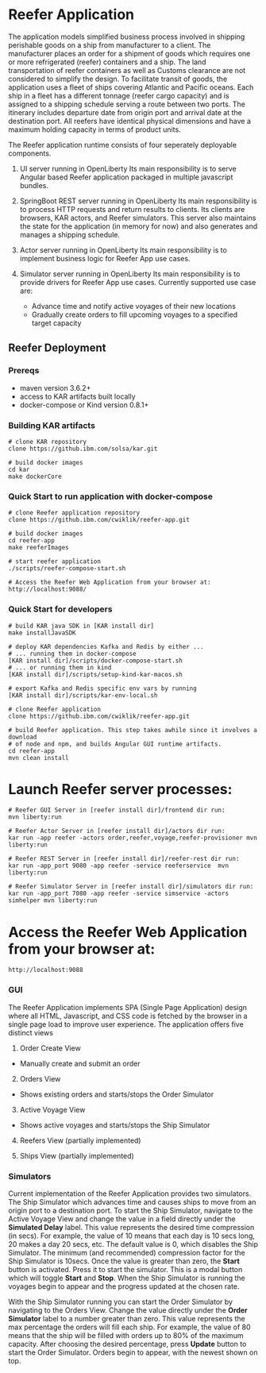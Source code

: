 # Reefer Application

The application models simplified business process involved in shipping perishable goods on a ship from manufacturer to a client. The manufacturer places an order for a shipment of goods which requires one or more refrigerated (reefer) containers and a ship. The land transportation of reefer containers as well as Customs clearance are not considered to simplify the design. To facilitate transit of goods, the application uses a fleet of ships covering Atlantic and Pacific oceans. Each ship in a fleet has a different tonnage (reefer cargo capacity) and is assigned to a shipping schedule serving a route between two ports. The itinerary includes departure date from origin port and arrival date at the destination port. All reefers have identical physical dimensions and have a maximum holding capacity in terms of product units.

The Reefer application runtime consists of four seperately deployable components.  

1. UI server running in OpenLiberty
Its main responsibility is to serve Angular based Reefer application packaged in multiple javascript bundles.

2. SpringBoot REST server running in OpenLiberty
Its main responsibility is to process HTTP requests and return results to clients. Its clients are browsers, KAR actors, and Reefer simulators. This server also maintains the state for the application (in memory for now) and also generates and manages a shipping schedule.

3. Actor server running in OpenLiberty
Its main responsibility is to implement business logic for Reefer App use cases.

4. Simulator server running in OpenLiberty
Its main responsibility is to provide drivers for Reefer App use cases. Currently supported use case are:
   * Advance time and notify active voyages of their new locations
   * Gradually create orders to fill upcoming voyages to a specified target capacity

## Reefer Deployment

### Prereqs
- maven version 3.6.2+  
- access to KAR artifacts built locally
- docker-compose or Kind version 0.8.1+


### Building KAR artifacts
```
# clone KAR repository
clone https://github.ibm.com/solsa/kar.git

# build docker images
cd kar
make dockerCore
```


### Quick Start to run application with docker-compose  
```
# clone Reefer application repository
clone https://github.ibm.com/cwiklik/reefer-app.git

# build docker images
cd reefer-app
make reeferImages

# start reefer application
./scripts/reefer-compose-start.sh

# Access the Reefer Web Application from your browser at:
http://localhost:9088/
```


### Quick Start for developers
```
# build KAR java SDK in [KAR install dir]
make installJavaSDK

# deploy KAR dependencies Kafka and Redis by either ...
# ... running them in docker-compose
[KAR install dir]/scripts/docker-compose-start.sh
# ... or running them in kind
[KAR install dir]/scripts/setup-kind-kar-macos.sh

# export Kafka and Redis specific env vars by running
[KAR install dir]/scripts/kar-env-local.sh

# clone Reefer application
clone https://github.ibm.com/cwiklik/reefer-app.git

# build Reefer application. This step takes awhile since it involves a download
# of node and npm, and builds Angular GUI runtime artifacts.
cd reefer-app
mvn clean install
```

# Launch Reefer server processes:
```
# Reefer GUI Server in [reefer install dir]/frontend dir run:
mvn liberty:run

# Reefer Actor Server in [reefer install dir]/actors dir run:
kar run -app reefer -actors order,reefer,voyage,reefer-provisioner mvn liberty:run

# Reefer REST Server in [reefer install dir]/reefer-rest dir run:
kar run -app_port 9080 -app reefer -service reeferservice  mvn liberty:run

# Reefer Simulator Server in [reefer install dir]/simulators dir run:
kar run -app_port 7080 -app reefer -service simservice -actors simhelper mvn liberty:run
```

# Access the Reefer Web Application from your browser at:
```
http://localhost:9088
```
### GUI

The Reefer Application implements SPA (Single Page Application) design where all 
HTML, Javascript, and CSS code is fetched by the browser in a single page load to
improve user experience. The application offers five distinct views 

1. Order Create View 
- Manually create and submit an order

2. Orders View
- Shows existing orders and starts/stops the Order Simulator

3. Active Voyage View
- Shows active voyages and starts/stops the Ship Simulator

4. Reefers View (partially implemented)

5. Ships View (partially implemented)

### Simulators

Current implementation of the Reefer Application provides two simulators. The Ship
Simulator which advances time and causes ships to move from an origin port
to a destination port. To start the Ship Simulator, navigate to the Active Voyage View and 
change the value in a field directly under the **Simulated Delay** label. This value represents
the desired time compression (in secs). For example, the value of 10 means that 
each day is 10 secs long, 20 makes a day 20 secs, etc. The default value is 0, which disables 
the Ship Simulator. The minimum (and recommended) compression factor for the Ship Simulator is 10secs. 
Once the value is greater than zero, the **Start** button is activated. Press it to start the simulator.
This is a modal button which will toggle **Start** and **Stop**. When the Ship Simulator is running
the voyages begin to appear and the progress updated at the chosen rate.

With the Ship Simulator running you can start the Order Simulator by navigating to the Orders View. 
Change the value directly under the **Order Simulator** label to a number greater than zero. This value
represents the max percentage the orders will fill each ship. For example, the value of 80 
means that the ship will be filled with orders up to 80% of the maximum capacity. After choosing the 
desired percentage, press **Update** button to start the Order Simulator. Orders begin to appear, with 
the newest shown on top.

